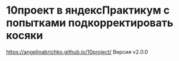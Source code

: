 
# 10проект в яндексПрактикум c попытками подкорректировать косяки
https://angelinabrichko.github.io/10project/ 
Версия v2.0.0
